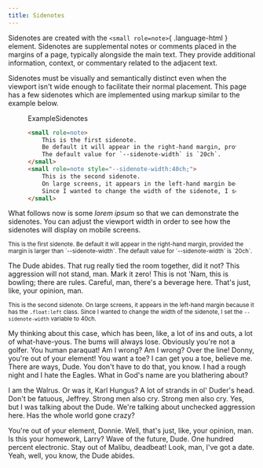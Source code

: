 ```yaml
---
title: Sidenotes
---
```


Sidenotes are created with the `<small role=note>`{ .language-html } element.
Sidenotes are supplemental notes or comments placed in the margins of a page, typically alongside the main text.
They provide additional information, context, or commentary related to the adjacent text.

Sidenotes must be visually and semantically distinct even when the viewport isn't wide enough to facilitate their normal placement.
This page has a few sidenotes which are implemented using markup similar to the example below.

<figure>
<figcaption><sub-title class=allcaps>Example</sub-title>Sidenotes</figcaption>

~~~ html
<small role=note>
	This is the first sidenote.
	Be default it will appear in the right-hand margin, provided the margin is larger than `--sidenote-width`.
	The default value for `--sidenote-width` is `20ch`.
</small>
<small role=note style="--sidenote-width:40ch;">
	This is the second sidenote.
	On large screens, it appears in the left-hand margin because the XYZ attribute is set.
	Since I wanted to change the width of the sidenote, I set the `--sidenote-width` variable to 40ch.
</small>
~~~

</figure>

What follows now is some <i>lorem ipsum</i> so that we can demonstrate the sidenotes.
You can adjust the viewport width in order to see how the sidenotes will display on mobile screens.

<small role=note>
This is the first sidenote.
Be default it will appear in the right-hand margin, provided the margin is larger than `--sidenote-width`.
The default value for `--sidenote-width` is `20ch`.
</small>

The Dude abides.
That rug really tied the room together, did it not?
This aggression will not stand, man.
Mark it zero!
This is not 'Nam, this is bowling; there are rules.
Careful, man, there's a beverage here.
That's just, like, your opinion, man.

<small role=note class="float:left" style="--sidenote-width: 40ch;">
This is the second sidenote.
On large screens, it appears in the left-hand margin because it has the <code>.float:left</code> class.
Since I wanted to change the width of the sidenote, I set the <code>--sidenote-width</code> variable to 40ch.
</small>

My thinking about this case, which has been, like, a lot of ins and outs, a lot of what-have-yous.
The bums will always lose.
Obviously you're not a golfer.
You human paraquat!
Am I wrong? Am I wrong?
Over the line!
Donny, you're out of your element!
You want a toe? I can get you a toe, believe me. There are ways, Dude.
You don't have to do that, you know.
I had a rough night and I hate the Eagles.
What in God's name are you blathering about?

I am the Walrus.
Or was it, Karl Hungus?
A lot of strands in ol' Duder's head.
Don't be fatuous, Jeffrey.
Strong men also cry. Strong men also cry.
Yes, but I was talking about the Dude.
We're talking about unchecked aggression here.
Has the whole world gone crazy?

You're out of your element, Donnie.
Well, that's just, like, your opinion, man.
Is this your homework, Larry?
Wave of the future, Dude.
One hundred percent electronic.
Stay out of Malibu, deadbeat!
Look, man, I've got a date.
Yeah, well, you know, the Dude abides.

